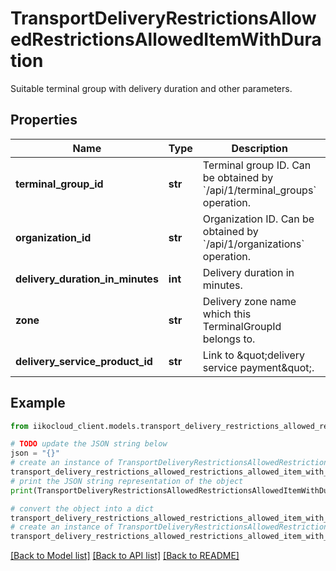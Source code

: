 # TransportDeliveryRestrictionsAllowedRestrictionsAllowedItemWithDuration

Suitable terminal group with delivery duration and other parameters.

## Properties

Name | Type | Description | Notes
------------ | ------------- | ------------- | -------------
**terminal_group_id** | **str** | Terminal group ID.                Can be obtained by &#x60;/api/1/terminal_groups&#x60; operation. | 
**organization_id** | **str** | Organization ID.                Can be obtained by &#x60;/api/1/organizations&#x60; operation. | 
**delivery_duration_in_minutes** | **int** | Delivery duration in minutes. | 
**zone** | **str** | Delivery zone name which this TerminalGroupId belongs to. | 
**delivery_service_product_id** | **str** | Link to \&quot;delivery service payment\&quot;. | 

## Example

```python
from iikocloud_client.models.transport_delivery_restrictions_allowed_restrictions_allowed_item_with_duration import TransportDeliveryRestrictionsAllowedRestrictionsAllowedItemWithDuration

# TODO update the JSON string below
json = "{}"
# create an instance of TransportDeliveryRestrictionsAllowedRestrictionsAllowedItemWithDuration from a JSON string
transport_delivery_restrictions_allowed_restrictions_allowed_item_with_duration_instance = TransportDeliveryRestrictionsAllowedRestrictionsAllowedItemWithDuration.from_json(json)
# print the JSON string representation of the object
print(TransportDeliveryRestrictionsAllowedRestrictionsAllowedItemWithDuration.to_json())

# convert the object into a dict
transport_delivery_restrictions_allowed_restrictions_allowed_item_with_duration_dict = transport_delivery_restrictions_allowed_restrictions_allowed_item_with_duration_instance.to_dict()
# create an instance of TransportDeliveryRestrictionsAllowedRestrictionsAllowedItemWithDuration from a dict
transport_delivery_restrictions_allowed_restrictions_allowed_item_with_duration_from_dict = TransportDeliveryRestrictionsAllowedRestrictionsAllowedItemWithDuration.from_dict(transport_delivery_restrictions_allowed_restrictions_allowed_item_with_duration_dict)
```
[[Back to Model list]](../README.md#documentation-for-models) [[Back to API list]](../README.md#documentation-for-api-endpoints) [[Back to README]](../README.md)


